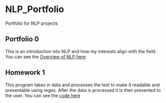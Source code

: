 # NLP_Portfolio
Portfolio for NLP projects

## Portfolio 0

This is an introduction into NLP and how my interests align with the field. You can see the [Overview of NLP here](Overview_of_NLP.pdf)

## Homework 1

This program takes in data and processes the text to make it readable and presentable using regex. After the data is processed it is then presented to the user. You can see the [code here](Homework1_Dxt180017.py)
